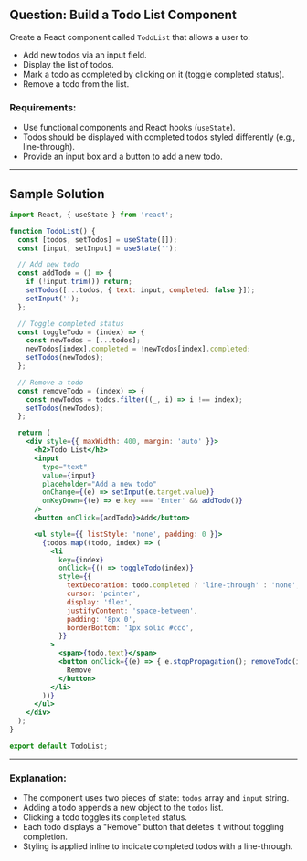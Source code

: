 ## Question: Build a Todo List Component

Create a React component called `TodoList` that allows a user to:

- Add new todos via an input field.
- Display the list of todos.
- Mark a todo as completed by clicking on it (toggle completed status).
- Remove a todo from the list.

### Requirements:
- Use functional components and React hooks (`useState`).
- Todos should be displayed with completed todos styled differently (e.g., line-through).
- Provide an input box and a button to add a new todo.

---

## Sample Solution

```jsx
import React, { useState } from 'react';

function TodoList() {
  const [todos, setTodos] = useState([]);
  const [input, setInput] = useState('');

  // Add new todo
  const addTodo = () => {
    if (!input.trim()) return;
    setTodos([...todos, { text: input, completed: false }]);
    setInput('');
  };

  // Toggle completed status
  const toggleTodo = (index) => {
    const newTodos = [...todos];
    newTodos[index].completed = !newTodos[index].completed;
    setTodos(newTodos);
  };

  // Remove a todo
  const removeTodo = (index) => {
    const newTodos = todos.filter((_, i) => i !== index);
    setTodos(newTodos);
  };

  return (
    <div style={{ maxWidth: 400, margin: 'auto' }}>
      <h2>Todo List</h2>
      <input
        type="text"
        value={input}
        placeholder="Add a new todo"
        onChange={(e) => setInput(e.target.value)}
        onKeyDown={(e) => e.key === 'Enter' && addTodo()}
      />
      <button onClick={addTodo}>Add</button>

      <ul style={{ listStyle: 'none', padding: 0 }}>
        {todos.map((todo, index) => (
          <li
            key={index}
            onClick={() => toggleTodo(index)}
            style={{
              textDecoration: todo.completed ? 'line-through' : 'none',
              cursor: 'pointer',
              display: 'flex',
              justifyContent: 'space-between',
              padding: '8px 0',
              borderBottom: '1px solid #ccc',
            }}
          >
            <span>{todo.text}</span>
            <button onClick={(e) => { e.stopPropagation(); removeTodo(index); }}>
              Remove
            </button>
          </li>
        ))}
      </ul>
    </div>
  );
}

export default TodoList;
````

---

### Explanation:

* The component uses two pieces of state: `todos` array and `input` string.
* Adding a todo appends a new object to the `todos` list.
* Clicking a todo toggles its `completed` status.
* Each todo displays a "Remove" button that deletes it without toggling completion.
* Styling is applied inline to indicate completed todos with a line-through.

